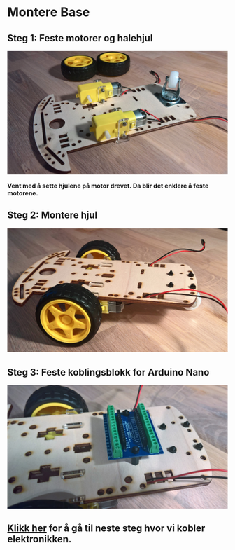 
# Montere Base

## Steg 1: Feste motorer og halehjul
![](images/Bygg1.jpg)

__Vent med å sette hjulene på motor drevet. Da blir det enklere å feste motorene.__

## Steg 2: Montere hjul
![](images/Bygg3.jpg)




## Steg 3: Feste koblingsblokk for Arduino Nano

![](images/Bygg4.jpg)


## [Klikk her](/Koblinger.md) for å gå til neste steg hvor vi kobler elektronikken.
